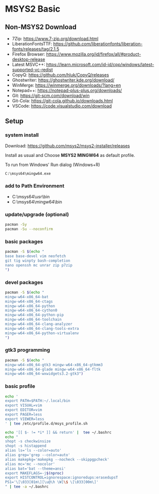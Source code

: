 # MSYS2 Basic

## Non-MSYS2 Download

- 7Zip: https://www.7-zip.org/download.html
- LiberationFontsTTF: https://github.com/liberationfonts/liberation-fonts/releases/tag/2.1.5
- Firefox Browser: https://www.mozilla.org/id/firefox/all/#product-desktop-release
- Latest MSVC++: https://learn.microsoft.com/id-id/cpp/windows/latest-supported-vc-redist
- CopyQ: https://github.com/hluk/CopyQ/releases
- Ghostwriter: https://ghostwriter.kde.org/download/
- WinMerge: https://winmerge.org/downloads/?lang=en
- Notepad++: https://notepad-plus-plus.org/downloads/
- Git: https://git-scm.com/download/win
- Git-Cola: https://git-cola.github.io/downloads.html
- VSCode: https://code.visualstudio.com/download

## Setup

### system install

Download: https://github.com/msys2/msys2-installer/releases

Install as usual and Choose **MSYS2 MINGW64** as default profile.

To run from Windows' Run dialog (Windows+R)

```bat
C:\msys64\mingw64.exe
```

### add to Path Environment

- C:\msys64\usr\bin
- C:\msys64\mingw64\bin

### update/upgrade (optional)

```sh
pacman -Sy
pacman -Su --noconfirm
```

### basic packages

```sh
pacman -S $(echo "
base base-devel vim neofetch
git tig winpty bash-completion
nano openssh mc unrar zip p7zip
")
```

### devel packages

```sh
pacman -S $(echo "
mingw-w64-x86_64-bat
mingw-w64-x86_64-ctags
mingw-w64-x86_64-python
mingw-w64-x86_64-cython0
mingw-w64-x86_64-python-pip
mingw-w64-x86_64-toolchain
mingw-w64-x86_64-clang-analyzer
mingw-w64-x86_64-clang-tools-extra
mingw-w64-x86_64-python-virtualenv
")
```

### gtk3 programming

```sh
pacman -S $(echo "
mingw-w64-x86_64-gtk3 mingw-w64-x86_64-gtkmm3
mingw-w64-x86_64-glade mingw-w64-x86_64-fltk
mingw-w64-x86_64-wxwidgets3.2-gtk3")
```

### basic profile

```sh
echo '
export PATH=$PATH:~/.local/bin
export VISUAL=vim
export EDITOR=vim
export PAGER=less
export VIEWER=less
' | tee /etc/profile.d/msys_profile.sh

echo '[[ $- != *i* ]] && return' |  tee ~/.bashrc
echo "
shopt -s checkwinsize
shopt -s histappend
alias ls='ls --color=auto'
alias grep='grep --color=auto'
alias makepkg='makepkg --nocheck --skippgpcheck'
alias mc='mc --nocolor'
alias bat='bat --theme=ansi'
export MAKEFLAGS=-j$(nproc)
export HISTCONTROL=ignorespace:ignoredups:erasedupsT
PS1='\[\033[01m\][\u@\h \W]\$ \[\033[00m\]'
" | tee -a ~/.bashrc
```
